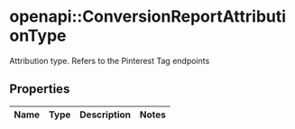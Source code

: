 # openapi::ConversionReportAttributionType

Attribution type. Refers to the Pinterest Tag endpoints

## Properties
Name | Type | Description | Notes
------------ | ------------- | ------------- | -------------


